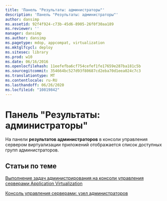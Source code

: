 ```yaml
---
title: 'Панель "Результаты: администраторы"'
description: 'Панель "Результаты: администраторы"'
author: dansimp
ms.assetid: 92f4f924-c73b-45d6-8905-26f0f30aa189
ms.reviewer: ''
manager: dansimp
ms.author: dansimp
ms.pagetype: mdop, appcompat, virtualization
ms.mktglfcycl: deploy
ms.sitesec: library
ms.prod: w10
ms.date: 06/16/2016
ms.openlocfilehash: 11eefefba6cf754cefef1fe17659e287ba181c5b
ms.sourcegitcommit: 354664bc527d93f80687cd2eba70d1eea024c7c3
ms.translationtype: MT
ms.contentlocale: ru-RU
ms.lasthandoff: 06/26/2020
ms.locfileid: "10819842"
---
```

# Панель "Результаты: администраторы"


На панели **результатов администраторов** в консоли управления сервером виртуализации приложений отображается список доступных групп администраторов.

## Статьи по теме


[Выполнение задач администрирования на консоли управления серверами Application Virtualization](how-to-perform-administrative-tasks-in-the-application-virtualization-server-management-console.md)

[Консоль управления серверами: узел администраторов](server-management-console-administrators-node.md)

 

 





